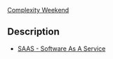 
[Complexity Weekend](../../../MyDendronExistence/Community/list/Complexity%20Weekend.md)

## Description

* [SAAS - Software As A Service](../Software%20Catagories/SAAS%20-%20Software%20As%20A%20Service.md)
